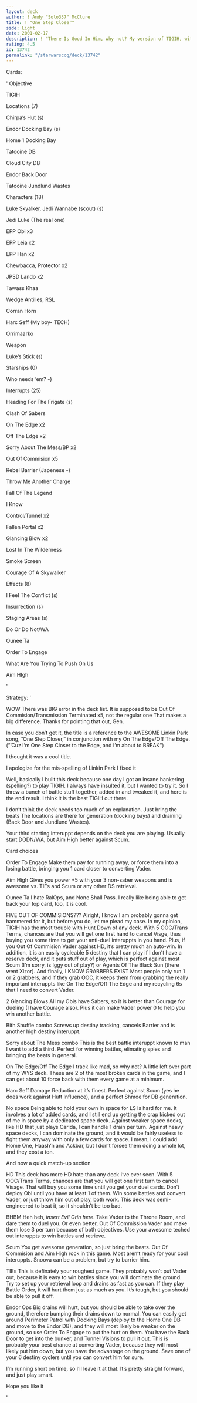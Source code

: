 ```yaml
---
layout: deck
author: ! Andy "Solo337" McClure
title: ! "One Step Closer"
side: Light
date: 2001-02-17
description: ! "There Is Good In Him, why not? My version of TIGIH, with tons of battle-oriented interuppts, retrieval, serious HD hate and no space (kinda my trademark for LS :-P)."
rating: 4.5
id: 13742
permalink: "/starwarsccg/deck/13742"
---
```

Cards: 

' 
Objective

TIGIH


Locations (7)

Chirpa’s Hut (s)

Endor Docking Bay (s)

Home 1 Docking Bay 

Tatooine DB

Cloud City DB

Endor Back Door

Tatooine Jundlund Wastes


Characters (18)

Luke Skyalker, Jedi Wannabe (scout) (s)

Jedi Luke (The real one)

EPP Obi x3

EPP Leia x2

EPP Han x2

Chewbacca, Protector x2

JPSD Lando x2

Tawass Khaa

Wedge Antilles, RSL

Corran Horn

Harc Seff (My boy- TECH)

Orrimaarko


Weapon

Luke’s Stick (s)


Starships (0)

Who needs ’em? -)


Interrupts (25)

Heading For The Frigate (s)

Clash Of Sabers

On The Edge x2

Off The Edge x2

Sorry About The Mess/BP x2

Out Of Commision x5

Rebel Barrier (Japenese -)

Throw Me Another Charge

Fall Of The Legend

I Know

Control/Tunnel x2

Fallen Portal x2

Glancing Blow x2

Lost In The Wilderness

Smoke Screen

Courage Of A Skywalker


Effects (8)

I Feel The Conflict (s)

Insurrection (s)

Staging Areas (s)

Do Or Do Not/WA

Ounee Ta

Order To Engage

What Are You Trying To Push On Us

Aim HIgh


'

Strategy: '

WOW There was BIG error in the deck list. It is supposed to be Out Of Commision/Transmission Terminated x5, not the regular one That makes a big difference. Thanks for pointing that out, Gen. 


In case you don’t get it, the title is a reference to the AWESOME Linkin Park song, ”One Step Closer,” in conjunction with my On The Edge/Off The Edge. (”’Cuz I’m One Step Closer to the Edge, and I’m about to BREAK”) 

I thought it was a cool title. 


I apologize for the mis-spelling of Linkin Park I fixed it


Well, basically I built this deck because one day I got an insane hankering (spelling?) to play TIGIH. I always have insulted it, but I wanted to try it. So I threw a bunch of battle stuff together, added in and tweaked it, and here is the end result. I think it is the best TIGIH out there. 


I don’t think the deck needs too much of an explanation. Just bring the beats The locations are there for generation (docking bays) and draining (Back Door and Jundlund Wastes). 


Your third starting interuppt depends on the deck you are playing. Usually start DODN/WA, but Aim High better against Scum. 


Card choices

Order To Engage Make them pay for running away, or force them into a losing battle, bringing you 1 card closer to converting Vader.


Aim High Gives you power +5 with your 3 non-saber weapons and is awesome vs. TIEs and Scum or any other DS retrieval. 


Ounee Ta I hate RalOps, and None Shall Pass. I really like being able to get back your top card, too, it is cool. 


FIVE OUT OF COMMISIONS??? Alright, I know I am probably gonna get hammered for it, but before you do, let me plead my case. In my opinion, TIGIH has the most trouble with Hunt Down of any deck. With 5 OOC/Trans Terms, chances are that you will get one first hand to cancel Visge, thus buying you some time to get your anti-duel interuppts in you hand. Plus, if you Out Of Commision Vader against HD, it’s pretty much an auto-win. In addition, it is an easily cycleable 5 destiny that I can play if I don’t have a reserve deck, and it puts stuff out of play, which is perfect against most Scum (I’m sorry, is Iggy out of play?) or Agents Of The Black Sun (there went Xizor). And finally, I KNOW GRABBERS EXIST Most people only run 1 or 2 grabbers, and if they grab OOC, it keeps them from grabbing the really important interuppts like On The Edge/Off The Edge and my recycling 6s that I need to convert Vader. 


2 Glancing Blows All my Obis have Sabers, so it is better than Courage for dueling (I have Courage also). Plus it can make Vader power 0 to help you win another battle. 


Bith Shuffle combo Screws up destiny tracking, cancels Barrier and is another high destiny interuppt. 


Sorry about The Mess combo This is the best battle interuppt known to man I want to add a third. Perfect for winning battles, elimating spies and bringing the beats in general. 


On The Edge/Off The Edge I track like mad, so why not? A little left over part of my WYS deck. These are 2 of the most broken cards in the game, and I can get about 10 force back with them every game at a minimum.


Harc Seff Damage Reduction at it’s finest. Perfect against Scum (yes he does work against Hutt Influence), and a perfect Shmoe for DB generation. 


No space Being able to hold your own in space for LS is hard for me. It involves a lot of added cards, and I still end up getting the crap kicked out of me in space by a dedicated space deck. Against weaker space decks, like HD that just plays Carida, I can handle 1 drain per turn. Against heavy space decks, I can dominate the ground, and it would be fairly useless to fight them anyway with only a few cards for space. I mean, I could add Home One, Haash’n and Ackbar, but I don’t forsee them doing a whole lot, and they cost a ton.


And now a quick match-up section

HD This deck has more HD hate than any deck I’ve ever seen. With 5 OOC/Trans Terms, chances are that you will get one first turn to cancel Visage. That will buy you some time until you get your duel cards. Don’t deploy Obi until you have at least 1 of them. Win some battles and convert Vader, or just throw him out of play, both work. This deck was semi-engineered to beat it, so it shouldn’t be too bad.


BHBM Heh heh, *insert Evil Grin here*. Take Vader to the Throne Room, and dare them to duel you. Or even better, Out Of Commission Vader and make them lose 3 per turn because of both objectives. Use your awesome teched out interuppts to win battles and retrieve. 


Scum You get awesome generation, so just bring the beats. Out Of Commision and Aim High rock in this game. Most aren’t ready for your cool interuppts. Snoova can be a problem, but try to barrier him. 


TIEs This is definately your roughest game. They probably won’t put Vader out, because it is easy to win battles since you will dominate the ground. Try to set up your retrieval loop and drains as fast as you can. If they play Battle Order, it will hurt them just as much as you. It’s tough, but you should be able to pull it off. 


Endor Ops Big drains will hurt, but you should be able to take over the ground, therefore bumping their drains down to normal. You can easily get around Perimeter Patrol with Docking Bays (deploy to the Home One DB and move to the Endor DB), and they will most likely be weaker on the ground, so use Order To Engage to put the hurt on them. You have the Back Door to get into the bunker, and Tunnel Visions to pull it out. This is probably your best chance at converting Vader, because they will most likely put him down, but you have the advantage on the ground. Save one of your 6 destiny cyclers until you can convert him for sure. 


I’m running short on time, so I’ll leave it at that. It’s pretty straight forward, and just play smart. 


Hope you like it






'
